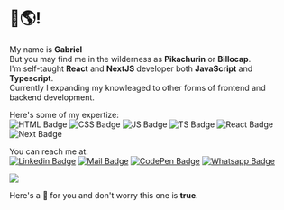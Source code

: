 # 👋🌎! 
My name is **Gabriel**  
But you may find me in the wilderness as **Pikachurin** or **Billocap**.    
I'm self-taught **React** and **NextJS** developer both **JavaScript** and **Typescript**.   
Currently I expanding my knowleaged to other forms of frontend and backend development.

Here's some of my expertize:   
![HTML Badge](https://img.shields.io/badge/-HTML-e34c26?logo=HTML5&logoColor=white)
![CSS Badge](https://img.shields.io/badge/-CSS-264de4?logo=CSS3&logoColor=white)
![JS Badge](https://img.shields.io/badge/-JavaScript-f0db4f?logo=JavaScript&logoColor=black)
![TS Badge](https://img.shields.io/badge/-Typescript-007acc?logo=Typescript&logoColor=white)
![React Badge](https://img.shields.io/badge/-React-61dbfb?logo=React&logoColor=black)
![Next Badge](https://img.shields.io/badge/-Next.JS-black?logo=Next.JS&logoColor=white)

You can reach me at:   
[![Linkedin Badge](https://img.shields.io/badge/-Pikachurin-0077b5?logo=Linkedin&logoColor=white)](https://www.linkedin.com/in/Pikachurin/)
[![Mail Badge](https://img.shields.io/badge/pikachurando@protonmail.com-505264?logo=protonmail&logoColor=white)](mailto:pikachurando@protonmail.com)
[![CodePen Badge](https://img.shields.io/badge/Pikachurin-black?logo=codepen&logoColor=white)](https://codepen.io/Pikachurin)
[![Whatsapp Badge](https://img.shields.io/badge/-(41)%20998544336-25d366?logo=Whatsapp&logoColor=white)](https://mywhats.net/1388650)
   
<img align="center" src="https://github-readme-stats.vercel.app/api?username=Billocap&show_icons=true&theme=react" />

Here's a 🎂 for you and don't worry this one is __true__.

<!--
**Billocap/Billocap** is a ✨ _special_ ✨ repository because its `README.md` (this file) appears on your GitHub profile.

Here are some ideas to get you started:

- 🔭 I’m currently working on ...
- 🌱 I’m currently learning ...
- 👯 I’m looking to collaborate on ...
- 🤔 I’m looking for help with ...
- 💬 Ask me about ...
- 📫 How to reach me: ...
- 😄 Pronouns: ...
- ⚡ Fun fact: ...
-->
